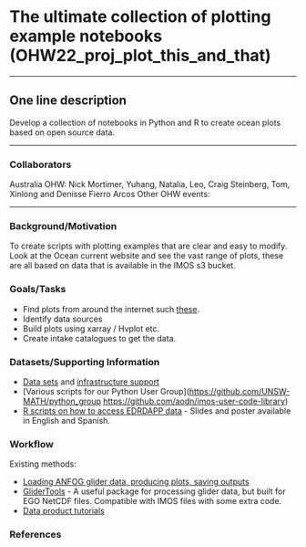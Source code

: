# The ultimate collection of plotting example notebooks (OHW22_proj_plot_this_and_that)
---

## One line description
Develop a collection of notebooks in Python and R to  create ocean plots based on open source data.

---

### Collaborators
Australia OHW: Nick Mortimer, Yuhang, Natalia, Leo, Craig Steinberg, Tom, Xinlong and Denisse Fierro Arcos
Other OHW events:

---

### Background/Motivation
To create scripts with plotting examples that are clear and easy to modify.  
Look at the Ocean current website and see the vast range of plots, these are all based on data that is available in the IMOS s3 bucket.

### Goals/Tasks
* Find plots from around the internet such [these](http://oceancurrent.imos.org.au/index.php).
* Identify data sources
* Build plots using xarray / Hvplot etc.
* Create intake catalogues to get the data.

### Datasets/Supporting Information
* [Data sets](http://imos-data.s3-website-ap-southeast-2.amazonaws.com/?prefix=IMOS/SRS/SST/ghrsst/L3S-1d/dn/) and [infrastructure support](http://imos-data.s3-website-ap-southeast-2.amazonaws.com/?prefix=IMOS/OceanCurrent/GSLA/NRT00/2022/)
* [Various scripts for our Python User Group](https://github.com/UNSW-MATH/python_group
https://github.com/aodn/imos-user-code-library)
* [R scripts on how to access EDRDAPP data](https://github.com/virginiagarciaalonso/useR_2022_sst) - Slides and poster available in English and Spanish.

### Workflow
Existing methods:
* [Loading ANFOG glider data, producing plots, saving outputs](https://github.com/UNSW-MATH/python_group/blob/master/code%202019/IMOS_load_ANFOG.ipynb)
* [GliderTools](https://glidertools.readthedocs.io/en/latest/cheatsheet.html) - A useful package for processing glider data, but built for EGO NetCDF files. Compatible with IMOS files with some extra code.
* [Data product tutorials](https://figshare.com/articles/software/Data_Product_tutorials_for_Roughan_et_al_Multi-decadal_ocean_temperature_time-series_and_climatologies_from_Australia_s_long-term_National_Reference_Stations_2022_/18232691?file=32991497)

### References
